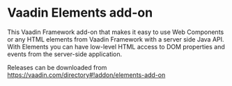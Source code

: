 # Vaadin Elements add-on

This Vaadin Framework add-on that makes it easy to use Web Components or any HTML elements 
from Vaadin Framework with a server side Java API. With Elements you can have low-level 
HTML access to DOM properties and events from the server-side application.

Releases can be downloaded from https://vaadin.com/directory#!addon/elements-add-on
